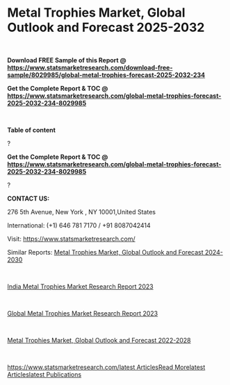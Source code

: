 <h1>Metal Trophies Market, Global Outlook and Forecast 2025-2032</h1><br/><p><strong>Download FREE Sample of this Report @ <a href="https://www.statsmarketresearch.com/download-free-sample/8029985/global-metal-trophies-forecast-2025-2032-234">https://www.statsmarketresearch.com/download-free-sample/8029985/global-metal-trophies-forecast-2025-2032-234</a></strong></p>
 
 
 
 <div><b>Get the Complete Report & TOC @ <a href="https://www.statsmarketresearch.com/global-metal-trophies-forecast-2025-2032-234-8029985">https://www.statsmarketresearch.com/global-metal-trophies-forecast-2025-2032-234-8029985</a></b></div>
 
 
 
 <p><br />
 
 <b>Table of content</b></p>
 
 
 
 <p>? </p>
 
 
 
 <div><b>Get the Complete Report & TOC @ <a href="https://www.statsmarketresearch.com/global-metal-trophies-forecast-2025-2032-234-8029985">https://www.statsmarketresearch.com/global-metal-trophies-forecast-2025-2032-234-8029985</a></b></div>
 
 
 
 <p>? </p>
 
 
 
 <p><b>CONTACT US:</b><br />
 
 276 5th Avenue, New York , NY 10001,United States<br />
 
 International: (+1) 646 781 7170 / +91 8087042414<br />
 
 Visit: <a href="https://www.statsmarketresearch.com/">https://www.statsmarketresearch.com/</a><br />
 
 Similar Reports: <a href="https://www.statsmarketresearch.com/global-metal-trophies-forecast-2025-2032-234-8029985">Metal Trophies Market, Global Outlook and Forecast 2024-2030</a><br />
 
 <br />
 
 <a href="https://www.statsmarketresearch.com/global-metal-trophies-forecast-2025-2032-234-8029985">India Metal Trophies Market Research Report 2023</a><br />
 
 <br />
 
 <a href="https://www.statsmarketresearch.com/global-metal-trophies-forecast-2025-2032-234-8029985">Global Metal Trophies Market Research Report 2023</a><br />
 
 <br />
 
 <a href="https://www.statsmarketresearch.com/global-metal-trophies-forecast-2025-2032-234-8029985">Metal Trophies Market, Global Outlook and Forecast 2022-2028</a><br />
 
 <br />
 
 <a href="https://gyeongbokgung.com">https://www.statsmarketresearch.com/</a><a href="https://hallyeomaritime.com">latest Articles</a><a href="https://jingwansa.com">Read More</a><a href="https://nguoiviet.jp/">latest Articles</a><a href="https://www.intelmarketresearch.com/">latest Publications</a></p>
